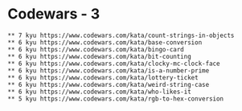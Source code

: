 # Codewars - 3

    ** 7 kyu https://www.codewars.com/kata/count-strings-in-objects
    ** 6 kyu https://www.codewars.com/kata/base-conversion
    ** 6 kyu https://www.codewars.com/kata/bingo-card
    ** 6 kyu https://www.codewars.com/kata/bit-counting
    ** 6 kyu https://www.codewars.com/kata/clocky-mc-clock-face
    ** 6 kyu https://www.codewars.com/kata/is-a-number-prime
    ** 6 kyu https://www.codewars.com/kata/lottery-ticket
    ** 6 kyu https://www.codewars.com/kata/weird-string-case
    ** 6 kyu https://www.codewars.com/kata/who-likes-it
    ** 5 kyu https://www.codewars.com/kata/rgb-to-hex-conversion
